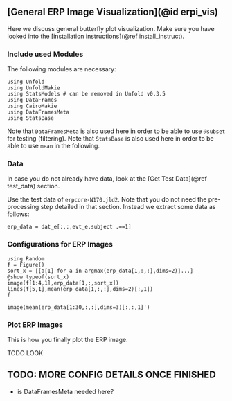 ## [General ERP Image Visualization](@id erpi_vis)

Here we discuss general butterfly plot visualization. 
Make sure you have looked into the [installation instructions](@ref install_instruct).

### Include used Modules
The following modules are necessary:
```@example main
using Unfold
using UnfoldMakie
using StatsModels # can be removed in Unfold v0.3.5
using DataFrames
using CairoMakie
using DataFramesMeta
using StatsBase
```
Note that `DataFramesMeta` is also used here in order to be able to use `@subset` for testing (filtering).
Note that `StatsBase` is also used here in order to be able to use `mean` in the following.

### Data
In case you do not already have data, look at the [Get Test Data](@ref test_data) section. 

Use the test data of `erpcore-N170.jld2`.
Note that you do not need the pre-processing step detailed in that section.
Instead we extract some data as follows:
```@example main
erp_data = dat_e[:,:,evt_e.subject .==1]
```


### Configurations for ERP Images
```@example main
using Random
f = Figure()
sort_x = [[a[1] for a in argmax(erp_data[1,:,:],dims=2)]...]
@show typeof(sort_x)
image(f[1:4,1],erp_data[1,:,sort_x])
lines(f[5,1],mean(erp_data[1,:,:],dims=2)[:,1])
f
```
```@example main
image(mean(erp_data[1:30,:,:],dims=3)[:,:,1]')
```

### Plot ERP Images
This is how you finally plot the ERP image.

TODO LOOK

## TODO: MORE CONFIG DETAILS ONCE FINISHED
- is DataFramesMeta needed here?
